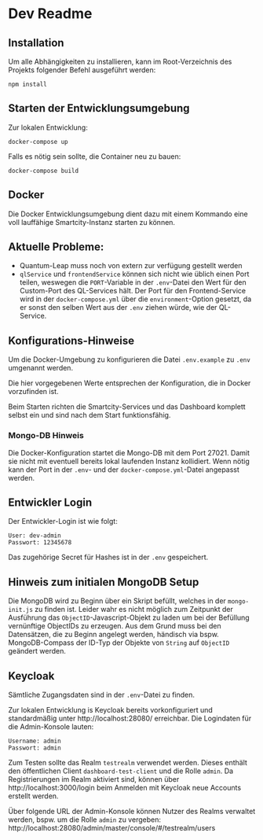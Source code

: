 # Dev Readme

## Installation

Um alle Abhängigkeiten zu installieren, kann im Root-Verzeichnis des Projekts folgender Befehl ausgeführt werden:

```
npm install
```

## Starten der Entwicklungsumgebung

Zur lokalen Entwicklung:

```
docker-compose up
```

Falls es nötig sein sollte, die Container neu zu bauen:

```
docker-compose build
```

## Docker

Die Docker Entwicklungsumgebung dient dazu mit einem Kommando eine voll lauffähige Smartcity-Instanz starten zu können.

## Aktuelle Probleme:

- Quantum-Leap muss noch von extern zur verfügung gestellt werden
- `qlService` und `frontendService` können sich nicht wie üblich einen Port teilen, weswegen die `PORT`-Variable in der `.env`-Datei den Wert für den Custom-Port des QL-Services hält. Der Port für den Frontend-Service wird in der `docker-compose.yml` über die `environment`-Option gesetzt, da er sonst den selben Wert aus der `.env` ziehen würde, wie der QL-Service.

## Konfigurations-Hinweise

Um die Docker-Umgebung zu konfigurieren die Datei `.env.example` zu `.env` umgenannt werden.

Die hier vorgegebenen Werte entsprechen der Konfiguration, die in Docker vorzufinden ist.

Beim Starten richten die Smartcity-Services und das Dashboard komplett selbst ein und sind nach dem Start funktionsfähig.

### Mongo-DB Hinweis

Die Docker-Konfiguration startet die Mongo-DB mit dem Port 27021. Damit sie nicht mit eventuell bereits lokal laufenden Instanz kollidiert. Wenn nötig kann der Port in der `.env`- und der `docker-compose.yml`-Datei angepasst werden.

## Entwickler Login

Der Entwickler-Login ist wie folgt:

```
User: dev-admin
Passwort: 12345678
```

Das zugehörige Secret für Hashes ist in der `.env` gespeichert.

## Hinweis zum initialen MongoDB Setup

Die MongoDB wird zu Beginn über ein Skript befüllt, welches in der `mongo-init.js` zu finden ist.
Leider wahr es nicht möglich zum Zeitpunkt der Ausführung das `ObjectID`-Javascript-Objekt zu laden um bei der Befüllung vernünftige ObjectIDs zu erzeugen.
Aus dem Grund muss bei den Datensätzen, die zu Beginn angelegt werden, händisch via bspw. MongoDB-Compass der ID-Typ der Objekte von `String` auf `ObjectID` geändert werden.

## Keycloak

Sämtliche Zugangsdaten sind in der `.env`-Datei zu finden.

Zur lokalen Entwicklung is Keycloak bereits vorkonfiguriert und standardmäßig unter http://localhost:28080/ erreichbar. Die Logindaten für die Admin-Konsole lauten:

```
Username: admin
Passwort: admin
```

Zum Testen sollte das Realm `testrealm` verwendet werden. Dieses enthält den öffentlichen Client `dashboard-test-client` und die Rolle `admin`.
Da Registrierungen im Realm aktiviert sind, können über http://localhost:3000/login beim Anmelden mit Keycloak neue Accounts erstellt werden.

Über folgende URL der Admin-Konsole können Nutzer des Realms verwaltet werden, bspw. um die Rolle `admin` zu vergeben: http://localhost:28080/admin/master/console/#/testrealm/users
